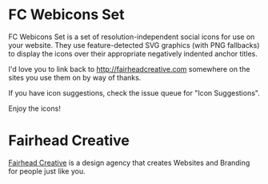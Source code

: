 FC Webicons Set
=====================

FC Webicons Set is a set of resolution-independent social icons for use on your website. They use feature-detected SVG graphics (with PNG fallbacks) to display the icons over their appropriate negatively indented anchor titles.

I'd love you to link back to http://fairheadcreative.com somewhere on the sites you use them on by way of thanks.

If you have icon suggestions, check the issue queue for "Icon Suggestions".

Enjoy the icons!


Fairhead Creative
=================

[Fairhead Creative](http://fairheadcreative.com) is a design agency that creates Websites and Branding for people just like you.